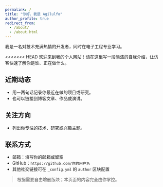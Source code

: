 ```yaml
---
permalink: /
title: "你好，我是 Agilulfo"
author_profile: true
redirect_from:
  - /about/
  - /about.html
---
```

我是一名对技术充满热情的开发者，同时在电子工程专业学习。

<<<<<<< HEAD
欢迎来到我的个人网站！请在这里写一段简洁的自我介绍，让访客快速了解你是谁、正在做什么。

## 近期动态
- 用一两句话记录你最近在做的项目或研究。
- 也可以链接到博客文章、作品或演讲。

## 关注方向
- 列出你专注的技术、研究或兴趣主题。

## 联系方式
- 邮箱：填写你的邮箱或留空
- GitHub：`https://github.com/你的用户名`
- 其他社交链接可在 `_config.yml` 的 `author` 区块配置

> 根据需要自由增删版块；本页面的内容完全由你掌控。